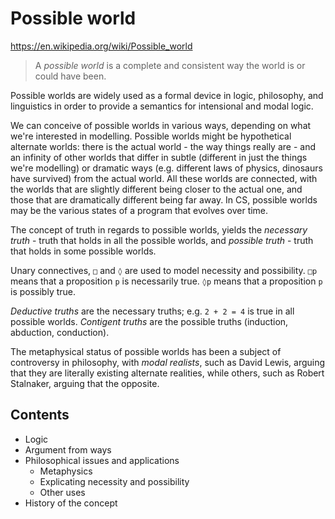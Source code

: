 # Possible world

https://en.wikipedia.org/wiki/Possible_world

>A *possible world* is a complete and consistent way the world is or could have been.

Possible worlds are widely used as a formal device in logic, philosophy, and linguistics in order to provide a semantics for intensional and modal logic.

We can conceive of possible worlds in various ways, depending on what we're interested in modelling. Possible worlds might be hypothetical alternate worlds: there is the actual world - the way things really are - and an infinity of other worlds that differ in subtle (different in just the things we're modelling) or dramatic ways (e.g. different laws of physics, dinosaurs have survived) from the actual world. All these worlds are connected, with the worlds that are slightly different being closer to the actual one, and those that are dramatically different being far away. In CS, possible worlds may be the various states of a program that evolves over time.

The concept of truth in regards to possible worlds, yields the *necessary truth* - truth that holds in all the possible worlds, and *possible truth* - truth that holds in some possible worlds.

Unary connectives, `□` and `◊` are used to model necessity and possibility. `□p` means that a proposition `p` is necessarily true. 
`◊p` means that a proposition `p` is possibly true. 

*Deductive truths* are the necessary truths; e.g. `2 + 2 = 4` is true in all possible worlds. *Contigent truths* are the possible truths (induction, abduction, conduction).

The metaphysical status of possible worlds has been a subject of controversy in philosophy, with *modal realists*, such as David Lewis, arguing that they are literally existing alternate realities, while others, such as Robert Stalnaker, arguing that the opposite.

## Contents

- Logic
- Argument from ways
- Philosophical issues and applications
  - Metaphysics
  - Explicating necessity and possibility
  - Other uses
- History of the concept
